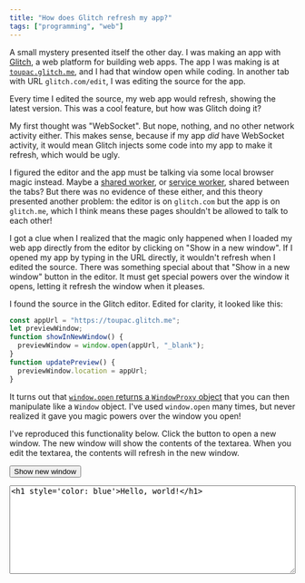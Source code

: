 ```yaml
---
title: "How does Glitch refresh my app?"
tags: ["programming", "web"]
---
```


<div id="display" style="display: none; outline: 5px solid red; padding: 2em;"></div>
<script>
  function showHash() {
    const displayEl = document.getElementById("display");
    displayEl.style.display = "block";
    displayEl.innerHTML = atob(window.location.hash.slice(1));
  }
  if (window.location.hash) showHash();
  window.onhashchange = showHash;
</script>

A small mystery presented itself the other day.
I was making an app with [Glitch](http://glitch.com/),
a web platform for building web apps.
The app I was making is at [`toupac.glitch.me`](https://toupac.glitch.me/),
and I had that window open while coding.
In another tab with URL `glitch.com/edit`,
I was editing the source for the app.

Every time I edited the source,
my web app would refresh,
showing the latest version.
This was a cool feature,
but how was Glitch doing it?

My first thought was "WebSocket".
But nope, nothing,
and no other network activity either.
This makes sense,
because if my app _did_ have WebSocket activity,
it would mean Glitch injects some code into my app to make it refresh,
which would be ugly.

I figured the editor and the app must be talking via some local browser magic instead.
Maybe a [shared worker](https://developer.mozilla.org/en-US/docs/Web/API/SharedWorker),
or [service worker](https://developer.mozilla.org/en-US/docs/Web/API/Service_Worker_API),
shared between the tabs?
But there was no evidence of these either,
and this theory presented another problem:
the editor is on `glitch.com` but the app is on `glitch.me`,
which I think means
these pages shouldn't be allowed to talk to each other!

I got a clue when I realized that
the magic only happened
when I loaded my web app directly from the editor
by clicking on "Show in a new window".
If I opened my app by typing in the URL directly,
it wouldn't refresh when I edited the source.
There was something special about that "Show in a new window" button in the editor.
It must get special powers over the window it opens,
letting it refresh the window when it pleases.

I found the source in the Glitch editor.
Edited for clarity,
it looked like this:

```js
const appUrl = "https://toupac.glitch.me";
let previewWindow;
function showInNewWindow() {
  previewWindow = window.open(appUrl, "_blank");
}
function updatePreview() {
  previewWindow.location = appUrl;
}
```

It turns out that [`window.open` returns a `WindowProxy` object](https://developer.mozilla.org/en-US/docs/Web/API/Window/open)
that you can then manipulate like a `Window` object.
I've used `window.open` many times,
but never realized it gave you magic powers over the window you open!

I've reproduced this functionality below.
Click the button to open a new window. 
The new window will show the contents of the textarea.
When you edit the textarea,
the contents will refresh in the new window.

<button id="open-window">Show new window</button>
<textarea rows="10" id="source" style="width: 100%; font-family: monospace;">&lt;h1 style='color: blue'&gt;Hello, world!&lt;/h1&gt;</textarea>
<script>
    let w;
    const sourceEl = document.getElementById("source");
    let baseUrl = window.location.href;
    if (baseUrl.indexOf("#") === -1) {
        baseUrl = baseUrl.slice(0, baseUrl.indexOf("#"));
    }
    const latestUrl = () => baseUrl + "#" + btoa(sourceEl.value);
    document.getElementById("open-window").onclick = () => {
        w = window.open(latestUrl(), '_blank');
    };
    sourceEl.oninput = () => {
        if (w) {
            w.location = latestUrl();
        }
    };
</script>
